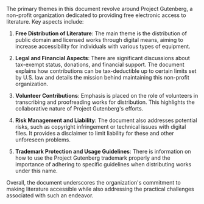 The primary themes in this document revolve around Project Gutenberg, a non-profit organization dedicated to providing free electronic access to literature. Key aspects include:

1. **Free Distribution of Literature**: The main theme is the distribution of public domain and licensed works through digital means, aiming to increase accessibility for individuals with various types of equipment.

2. **Legal and Financial Aspects**: There are significant discussions about tax-exempt status, donations, and financial support. The document explains how contributions can be tax-deductible up to certain limits set by U.S. law and details the mission behind maintaining this non-profit organization.

3. **Volunteer Contributions**: Emphasis is placed on the role of volunteers in transcribing and proofreading works for distribution. This highlights the collaborative nature of Project Gutenberg's efforts.

4. **Risk Management and Liability**: The document also addresses potential risks, such as copyright infringement or technical issues with digital files. It provides a disclaimer to limit liability for these and other unforeseen problems.

5. **Trademark Protection and Usage Guidelines**: There is information on how to use the Project Gutenberg trademark properly and the importance of adhering to specific guidelines when distributing works under this name.

Overall, the document underscores the organization's commitment to making literature accessible while also addressing the practical challenges associated with such an endeavor.